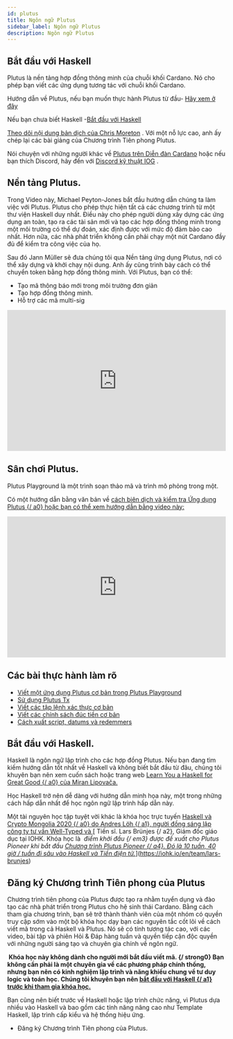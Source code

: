 ```yaml
---
id: plutus
title: Ngôn ngữ Plutus
sidebar_label: Ngôn ngữ Plutus
description: Ngôn ngữ Plutus
---
```


## Bắt đầu với Haskell

Plutus là nền tảng hợp đồng thông minh của chuỗi khối Cardano. Nó cho phép bạn viết các ứng dụng tương tác với chuỗi khối Cardano.

Hướng dẫn về Plutus, nếu bạn muốn thực hành Plutus từ đầu- [Hãy xem ở đây](https://plutusvn.readthedocs.io/en/latest/plutus/tutorials/index.html)

Nếu bạn chưa biết Haskell -[Bắt đầu với Haskell](https://cardano2vn.io/docs/smart-contracts/plutus#b%E1%BA%AFt-%C4%91%E1%BA%A7u-v%E1%BB%9Bi-haskell-1)

[Theo dõi nội dung bản dịch của Chris Moreton](https://cardano2vn.io/docs/dr-lars-lession/overview) . Với một nỗ lực cao, anh ấy chép lại các bài giảng của Chương trình Tiên phong Plutus.

Nói chuyện với những người khác về [Plutus trên Diễn đàn Cardano](https://forum.cardano.org/c/developers/cardano-plutus/148) hoặc nếu bạn thích Discord, hãy đến với [Discord kỹ thuật IOG](https://discord.com/invite/w6TwW9bGA6) .

## Nền tảng Plutus.

Trong Video này, Michael Peyton-Jones bắt đầu hướng dẫn chúng ta làm việc với Plutus. Plutus cho phép thực hiện tất cả các chương trình từ một thư viện Haskell duy nhất. Điều này cho phép người dùng xây dựng các ứng dụng an toàn, tạo ra các tài sản mới và tạo các hợp đồng thông minh trong một môi trường có thể dự đoán, xác định được với mức độ đảm bảo cao nhất. Hơn nữa, các nhà phát triển không cần phải chạy một nút Cardano đầy đủ để kiểm tra công việc của họ.

Sau đó Jann Müller sẽ đưa chúng tôi qua Nền tảng ứng dụng Plutus, nơi có thể xây dựng và khởi chạy nội dung. Anh ấy cũng trình bày cách có thể chuyển token bằng hợp đồng thông minh. Với Plutus, bạn có thể:

- Tạo mã thông báo mới trong môi trường đơn giản
- Tạo hợp đồng thông minh.
- Hỗ trợ các mã multi-sig

<iframe width="100%" height="325" src="https://www.youtube.com/embed/usMPt8KpBeI" frameborder="0" allow="accelerometer; autoplay; clipboard-write; encrypted-media; gyroscope; picture-in-picture fullscreen"></iframe>

## Sân chơi Plutus.

Plutus Playground là một trình soạn thảo mã và trình mô phỏng trong một.

[](https://playground.plutus.iohkdev.io)

Có một hướng dẫn bằng văn bản về [ cách biên dịch và kiểm tra Ứng dụng Plutus {/ a0} hoặc bạn có thể xem hướng dẫn bằng video này:](https://plutusvn.readthedocs.io/en/latest/plutus/tutorials/plutus-playground.html)

<iframe width="100%" height="325" src="https://www.youtube.com/embed/DhRS-JvoCw8" frameborder="0" allow="accelerometer; autoplay; clipboard-write; encrypted-media; gyroscope; picture-in-picture fullscreen"></iframe>

## Các bài thực hành làm rõ

- [Viết một ứng dụng Plutus cơ bản trong Plutus Playground ](https://plutusvn.readthedocs.io/en/latest/plutus/tutorials/basic-apps.html)
- [Sử dụng Plutus Tx ](https://plutusvn.readthedocs.io/en/latest/plutus/tutorials/plutus-tx.html)
- [Viết các tập lệnh xác thực cơ bản](https://plutusvn.readthedocs.io/en/latest/plutus/tutorials/basic-validators.html)
- [Viết các chính sách đúc tiền cơ bản ](https://plutusvn.readthedocs.io/en/latest/plutus/tutorials/basic-minting-policies.html)
- [Cách xuất script, datums và redemmers ](https://plutusvn.readthedocs.io/en/latest/plutus/howtos/exporting-a-script.html)


## Bắt đầu với Haskell.

Haskell là ngôn ngữ lập trình cho các hợp đồng Plutus. Nếu bạn đang tìm kiếm hướng dẫn tốt nhất về Haskell và không biết bắt đầu từ đâu, chúng tôi khuyên bạn nên xem cuốn sách hoặc trang web [ Learn You a Haskell for Great Good {/ a0} của Miran Lipovača.](http://learnyouahaskell.com/introduction)

Học Haskell trở nên dễ dàng với hướng dẫn minh họa này, một trong những cách hấp dẫn nhất để học ngôn ngữ lập trình hấp dẫn này.

Một tài nguyên học tập tuyệt vời khác là khóa học trực tuyến [ Haskell và Crypto Mongolia 2020 {/ a0} do ](https://www.youtube.com/watch?v=ctfZ6DwFiPg&list=PLJ3w5xyG4JWmBVIigNBytJhvSSfZZzfTm&index=4)[ Andres Löh {/ a1}, người đồng sáng lập công ty tư vấn Well-Typed và ](https://kosmikus.org/)[ Tiến sĩ. Lars Brünjes {/ a2}, Giám đốc giáo dục tại IOHK. Khóa học là *&nbsp;điểm khởi đầu {/ em3} được đề xuất cho Plutus Pioneer khi bắt đầu [ Chương trình Plutus Pioneer {/ a4}. Đó là 10 tuần, 40 giờ / tuần đi sâu vào Haskell và Tiền điện tử.](#get-started-with-the-plutus-pioneer-program)*](https://iohk.io/en/team/lars-brunjes)

## Đăng ký Chương trình Tiên phong của Plutus

Chương trình tiên phong của Plutus được tạo ra nhằm tuyển dụng và đào tạo các nhà phát triển trong Plutus cho hệ sinh thái Cardano. Bằng cách tham gia chương trình, bạn sẽ trở thành thành viên của một nhóm có quyền truy cập sớm vào một bộ khóa học dạy bạn các nguyên tắc cốt lõi về cách viết mã trong cả Haskell và Plutus. Nó sẽ có tính tương tác cao, với các video, bài tập và phiên Hỏi &amp; Đáp hàng tuần và quyền tiếp cận độc quyền với những người sáng tạo và chuyên gia chính về ngôn ngữ.

**&nbsp;Khóa học này không dành cho người mới bắt đầu viết mã. {/ strong0} Bạn không cần phải là một chuyên gia về các phương pháp chính thống, nhưng bạn nên có kinh nghiệm lập trình và năng khiếu chung về tư duy logic và toán học. Chúng tôi khuyên bạn nên [ bắt đầu với Haskell {/ a1} trước khi tham gia khóa học.](#get-started-with-haskell)**

Bạn cũng nên biết trước về Haskell hoặc lập trình chức năng, vì Plutus dựa nhiều vào Haskell và bao gồm các tính năng nâng cao như Template Haskell, lập trình cấp kiểu và hệ thống hiệu ứng.

- Đăng ký Chương trình Tiên phong của Plutus.
